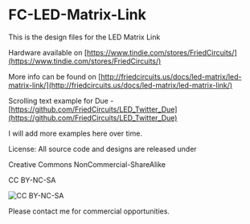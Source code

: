 FC-LED-Matrix-Link
================

This is the design files for the LED Matrix Link

Hardware available on [https://www.tindie.com/stores/FriedCircuits/](https://www.tindie.com/stores/FriedCircuits/)

More info can be found on [http://friedcircuits.us/docs/led-matrix/led-matrix-link/](http://friedcircuits.us/docs/led-matrix/led-matrix-link/)

Scrolling text example for Due - [https://github.com/FriedCircuits/LED_Twitter_Due](https://github.com/FriedCircuits/LED_Twitter_Due)

I will add more examples here over time.

License: All source code and designs are released under 

Creative Commons NonCommercial-ShareAlike 

CC BY-NC-SA

![CC BY-NC-SA](http://i.creativecommons.org/l/by-nc-sa/3.0/88x31.png)

Please contact me for commercial opportunities. 